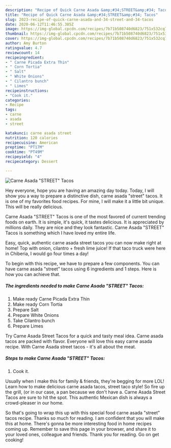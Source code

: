 ```yaml
---
description: "Recipe of Quick Carne Asada &amp;#34;STREET&amp;#34; Tacos"
title: "Recipe of Quick Carne Asada &amp;#34;STREET&amp;#34; Tacos"
slug: 2023-recipe-of-quick-carne-asada-and-34-street-and-34-tacos
date: 2020-06-12T11:46:55.385Z
image: https://img-global.cpcdn.com/recipes/7b71b508740d6823/751x532cq70/carne-asada-street-tacos-recipe-main-photo.jpg
thumbnail: https://img-global.cpcdn.com/recipes/7b71b508740d6823/751x532cq70/carne-asada-street-tacos-recipe-main-photo.jpg
cover: https://img-global.cpcdn.com/recipes/7b71b508740d6823/751x532cq70/carne-asada-street-tacos-recipe-main-photo.jpg
author: Amy Burton
ratingvalue: 4.7
reviewcount: 14
recipeingredient:
- " Carne Picada Extra Thin"
- " Corn Tortia"
- " Salt"
- " White Onions"
- " Cilantro bunch"
- " Limes"
recipeinstructions:
- "Cook it."
categories:
- Recipe
tags:
- carne
- asada
- street

katakunci: carne asada street 
nutrition: 120 calories
recipecuisine: American
preptime: "PT17M"
cooktime: "PT49M"
recipeyield: "4"
recipecategory: Dessert

---
```



![Carne Asada &#34;STREET&#34; Tacos](https://img-global.cpcdn.com/recipes/7b71b508740d6823/751x532cq70/carne-asada-street-tacos-recipe-main-photo.jpg)

Hey everyone, hope you are having an amazing day today. Today, I will show you a way to prepare a distinctive dish, carne asada &#34;street&#34; tacos. It is one of my favorites food recipes. For mine, I will make it a little bit unique. This will be really delicious.

Carne Asada &#34;STREET&#34; Tacos is one of the most favored of current trending foods on earth. It is simple, it's quick, it tastes delicious. It is appreciated by millions daily. They are nice and they look fantastic. Carne Asada &#34;STREET&#34; Tacos is something which I have loved my entire life.

Easy, quick, authentic carne asada street tacos you can now make right at home! Top with onion, cilantro + fresh lime juice! If that taco truck were here in Chiberia, I would go four times a day!


To begin with this recipe, we have to prepare a few components. You can have carne asada &#34;street&#34; tacos using 6 ingredients and 1 steps. Here is how you can achieve that.

<!--inarticleads1-->

##### The ingredients needed to make Carne Asada &#34;STREET&#34; Tacos:

1. Make ready  Carne Picada Extra Thin
1. Make ready  Corn Tortia
1. Prepare  Salt
1. Prepare  White Onions
1. Take  Cilantro bunch
1. Prepare  Limes


Try Carne Asada Street Tacos for a quick and tasty meal idea. Carne asada tacos are packed with flavor. Everyone will love this easy carne asada recipe. With Carne Asada street tacos - it&#39;s all about the meat. 

<!--inarticleads2-->

##### Steps to make Carne Asada &#34;STREET&#34; Tacos:

1. Cook it.


Usually when I make this for family &amp; friends, they&#39;re begging for more LOL! Learn how to make delicious carne asada tacos, street taco style! So fire up the grill, (or in our case, a pan because we don&#39;t have a. Carne Asada Street Tacos are sure to hit the spot. This authentic Mexican dish is always a crowd-pleaser in our home. 

So that's going to wrap this up with this special food carne asada &#34;street&#34; tacos recipe. Thanks so much for reading. I am confident that you will make this at home. There's gonna be more interesting food in home recipes coming up. Remember to save this page in your browser, and share it to your loved ones, colleague and friends. Thank you for reading. Go on get cooking!
